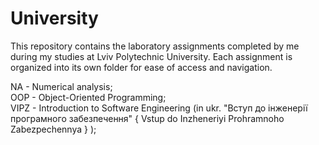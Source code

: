 # University
This repository contains the laboratory assignments completed by me during my studies at Lviv Polytechnic University. Each assignment is organized into its own folder for ease of access and navigation.

NA - Numerical analysis;  
OOP - Object-Oriented Programming;  
VIPZ - Introduction to Software Engineering (in ukr. "Вступ до інженерії програмного забезпечення"
  { Vstup do Inzheneriyi Prohramnoho Zabezpechennya } );
